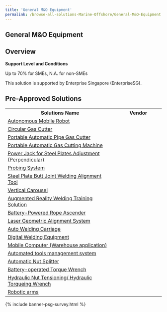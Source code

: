 ```yaml
---
title: 'General M&O Equipment'
permalink: /browse-all-solutions-Marine-Offshore/General-M&O-Equipment
---
```


## General M&O Equipment
## Overview

**Support Level and Conditions**

Up to 70% for SMEs, N.A. for non-SMEs

This solution is supported by Enterprise Singapore (EnterpriseSG).

## Pre-Approved Solutions

<table>
<tr>
<th style='width: auto;'><b>Solutions Name</b></th>
<th style='width: 30%;'><b>Vendor</b></th>
</tr>
<tr>
<td><a href='/productivity-solutions-grant/solutionrepo/solution49' target='_blank'>Autonomous Mobile Robot</a><br></td>
<td></td>
</tr>
<tr>
<td><a href='/productivity-solutions-grant/solutionrepo/solution61' target='_blank'>Circular Gas Cutter</a><br></td>
<td></td>
</tr>
<tr>
<td><a href='/productivity-solutions-grant/solutionrepo/solution94' target='_blank'>Portable Automatic Pipe Gas Cutter</a><br></td>
<td></td>
</tr>
<tr>
<td><a href='/productivity-solutions-grant/solutionrepo/solution112' target='_blank'>Portable Automatic Gas Cutting Machine</a><br></td>
<td></td>
</tr>
<tr>
<td><a href='/productivity-solutions-grant/solutionrepo/solution113' target='_blank'>Power Jack for Steel Plates Adjustment (Perpendicular)</a><br></td>
<td></td>
</tr>
<tr>
<td><a href='/productivity-solutions-grant/solutionrepo/solution115' target='_blank'>Probing System</a><br></td>
<td></td>
</tr>
<tr>
<td><a href='/productivity-solutions-grant/solutionrepo/solution151' target='_blank'>Steel Plate Butt Joint Welding Alignment Tool</a><br></td>
<td></td>
</tr>
<tr>
<td><a href='/productivity-solutions-grant/solutionrepo/solution182' target='_blank'>Vertical Carousel</a><br></td>
<td></td>
</tr>
<tr>
<td><a href='/productivity-solutions-grant/solutionrepo/solution287' target='_blank'>Augmented Reality Welding Training Solution</a><br></td>
<td></td>
</tr>
<tr>
<td><a href='/productivity-solutions-grant/solutionrepo/solution1167' target='_blank'>Battery-Powered Rope Ascender</a><br></td>
<td></td>
</tr>
<tr>
<td><a href='/productivity-solutions-grant/solutionrepo/solution1168' target='_blank'>Laser Geometric Alignment System</a><br></td>
<td></td>
</tr>
<tr>
<td><a href='/productivity-solutions-grant/solutionrepo/solution1169' target='_blank'>Auto Welding Carriage</a><br></td>
<td></td>
</tr>
<tr>
<td><a href='/productivity-solutions-grant/solutionrepo/solution1310' target='_blank'>Digital Welding Equipment </a><br></td>
<td></td>
</tr>
<tr>
<td><a href='/productivity-solutions-grant/solutionrepo/solution2062' target='_blank'>Mobile Computer (Warehouse application)</a><br></td>
<td></td>
</tr>
<tr>
<td><a href='/productivity-solutions-grant/solutionrepo/solution2063' target='_blank'>Automated tools management system</a><br></td>
<td></td>
</tr>
<tr>
<td><a href='/productivity-solutions-grant/solutionrepo/solution2064' target='_blank'>Automatic Nut Splitter</a><br></td>
<td></td>
</tr>
<tr>
<td><a href='/productivity-solutions-grant/solutionrepo/solution2101' target='_blank'>Battery-operated Torque Wrench</a><br></td>
<td></td>
</tr>
<tr>
<td><a href='/productivity-solutions-grant/solutionrepo/solution2865' target='_blank'>Hydraulic Nut Tensioning/ Hydraulic Torqueing Wrench</a><br></td>
<td></td>
</tr>
<tr>
<td><a href='/productivity-solutions-grant/solutionrepo/solution2866' target='_blank'>Robotic arms</a><br></td>
<td></td>
</tr>
</table>

{% include banner-psg-survey.html %}
